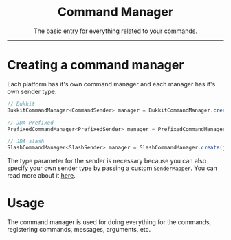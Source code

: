 <center><h1>Command Manager</h1></center>
<center>
<p>The basic entry for everything related to your commands.</p>
</center>

---

# Creating a command manager
Each platform has it's own command manager and each manager has it's own sender type.
```java
// Bukkit
BukkitCommandManager<CommandSender> manager = BukkitCommandManager.create(plugin);

// JDA Prefixed
PrefixedCommandManager<PrefixedSender> manager = PrefixedCommandManager.create(jda);

// JDA slash
SlashCommandManager<SlashSender> manager = SlashCommandManager.create(jda);
```
The type parameter for the sender is necessary because you can also specify your own sender type by passing a custom `SenderMapper`. You can read more about it [here](/).  

# Usage
The command manager is used for doing everything for the commands, registering commands, messages, arguments, etc.
